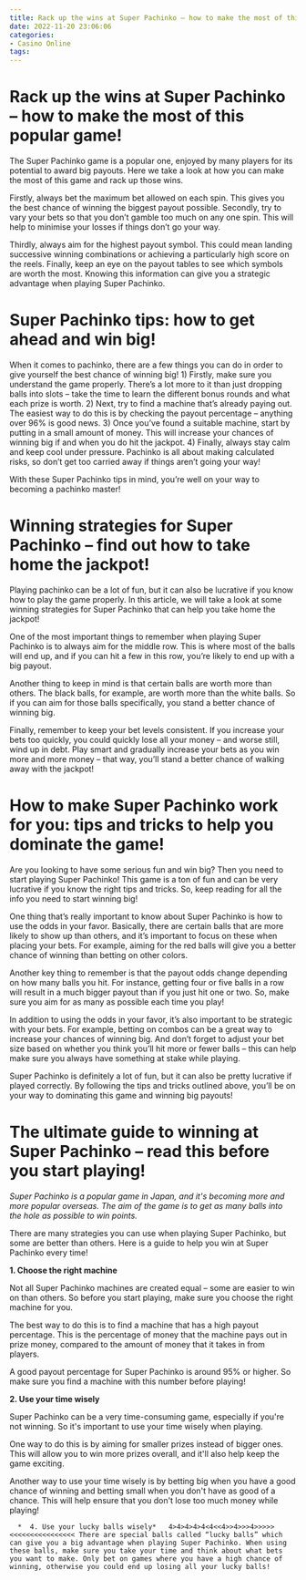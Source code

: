 ```yaml
---
title: Rack up the wins at Super Pachinko – how to make the most of this popular game!
date: 2022-11-20 23:06:06
categories:
- Casino Online
tags:
---
```



#  Rack up the wins at Super Pachinko – how to make the most of this popular game!

The Super Pachinko game is a popular one, enjoyed by many players for its potential to award big payouts. Here we take a look at how you can make the most of this game and rack up those wins.

 Firstly, always bet the maximum bet allowed on each spin. This gives you the best chance of winning the biggest payout possible. Secondly, try to vary your bets so that you don’t gamble too much on any one spin. This will help to minimise your losses if things don’t go your way.

Thirdly, always aim for the highest payout symbol. This could mean landing successive winning combinations or achieving a particularly high score on the reels. Finally, keep an eye on the payout tables to see which symbols are worth the most. Knowing this information can give you a strategic advantage when playing Super Pachinko.

#  Super Pachinko tips: how to get ahead and win big!

When it comes to pachinko, there are a few things you can do in order to give yourself the best chance of winning big! 1) Firstly, make sure you understand the game properly. There’s a lot more to it than just dropping balls into slots – take the time to learn the different bonus rounds and what each prize is worth. 2) Next, try to find a machine that’s already paying out. The easiest way to do this is by checking the payout percentage – anything over 96% is good news. 3) Once you’ve found a suitable machine, start by putting in a small amount of money. This will increase your chances of winning big if and when you do hit the jackpot. 4) Finally, always stay calm and keep cool under pressure. Pachinko is all about making calculated risks, so don’t get too carried away if things aren’t going your way!

With these Super Pachinko tips in mind, you’re well on your way to becoming a pachinko master!

#  Winning strategies for Super Pachinko – find out how to take home the jackpot!

Playing pachinko can be a lot of fun, but it can also be lucrative if you know how to play the game properly. In this article, we will take a look at some winning strategies for Super Pachinko that can help you take home the jackpot!

One of the most important things to remember when playing Super Pachinko is to always aim for the middle row. This is where most of the balls will end up, and if you can hit a few in this row, you’re likely to end up with a big payout.

Another thing to keep in mind is that certain balls are worth more than others. The black balls, for example, are worth more than the white balls. So if you can aim for those balls specifically, you stand a better chance of winning big.

Finally, remember to keep your bet levels consistent. If you increase your bets too quickly, you could quickly lose all your money – and worse still, wind up in debt. Play smart and gradually increase your bets as you win more and more money – that way, you’ll stand a better chance of walking away with the jackpot!

#  How to make Super Pachinko work for you: tips and tricks to help you dominate the game!

Are you looking to have some serious fun and win big? Then you need to start playing Super Pachinko! This game is a ton of fun and can be very lucrative if you know the right tips and tricks. So, keep reading for all the info you need to start winning big!

One thing that’s really important to know about Super Pachinko is how to use the odds in your favor. Basically, there are certain balls that are more likely to show up than others, and it’s important to focus on these when placing your bets. For example, aiming for the red balls will give you a better chance of winning than betting on other colors.

Another key thing to remember is that the payout odds change depending on how many balls you hit. For instance, getting four or five balls in a row will result in a much bigger payout than if you just hit one or two. So, make sure you aim for as many as possible each time you play!

In addition to using the odds in your favor, it’s also important to be strategic with your bets. For example, betting on combos can be a great way to increase your chances of winning big. And don’t forget to adjust your bet size based on whether you think you’ll hit more or fewer balls – this can help make sure you always have something at stake while playing.

Super Pachinko is definitely a lot of fun, but it can also be pretty lucrative if played correctly. By following the tips and tricks outlined above, you’ll be on your way to dominating this game and winning big payouts!

#  The ultimate guide to winning at Super Pachinko – read this before you start playing!

*Super Pachinko is a popular game in Japan, and it's becoming more and more popular overseas. The aim of the game is to get as many balls into the hole as possible to win points.*

There are many strategies you can use when playing Super Pachinko, but some are better than others. Here is a guide to help you win at Super Pachinko every time!

**1. Choose the right machine**

Not all Super Pachinko machines are created equal – some are easier to win on than others. So before you start playing, make sure you choose the right machine for you.

The best way to do this is to find a machine that has a high payout percentage. This is the percentage of money that the machine pays out in prize money, compared to the amount of money that it takes in from players.

A good payout percentage for Super Pachinko is around 95% or higher. So make sure you find a machine with this number before playing!

**2. Use your time wisely**

Super Pachinko can be a very time-consuming game, especially if you're not winning. So it's important to use your time wisely when playing.

One way to do this is by aiming for smaller prizes instead of bigger ones. This will allow you to win more prizes overall, and it'll also help keep the game exciting.

Another way to use your time wisely is by betting big when you have a good chance of winning and betting small when you don't have as good of a chance. This will help ensure that you don't lose too much money while playing!
























      *  4. Use your lucky balls wisely*   4>4>4>4>4<4<<4>>4>>>4>>>>><<<<<<<<<<<<<<<< There are special balls called “lucky balls” which can give you a big advantage when playing Super Pachinko. When using these balls, make sure you take your time and think about what bets you want to make. Only bet on games where you have a high chance of winning, otherwise you could end up losing all your lucky balls!